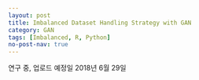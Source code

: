 ```yaml
---
layout: post
title: Imbalanced Dataset Handling Strategy with GAN
category: GAN 
tags: [Imbalanced, R, Python]
no-post-nav: true
---
```


연구 중, 업로드 예정일 2018년 6월 29일

